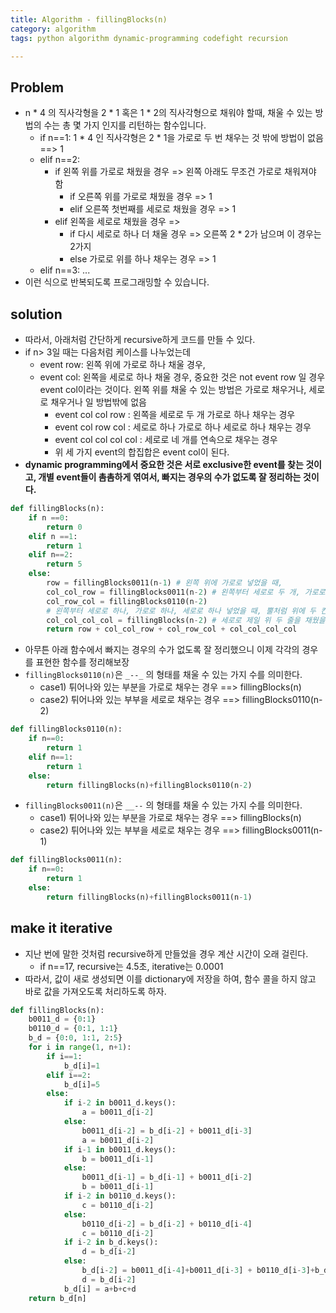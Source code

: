 ```yaml
---
title: Algorithm - fillingBlocks(n)
category: algorithm
tags: python algorithm dynamic-programming codefight recursion

---
```


## Problem

- n * 4 의 직사각형을 2 * 1 혹은 1 * 2의 직사각형으로 채워야 할때, 채울 수 있는 방법의 수는 총 몇 가지 인지를 리턴하는 함수입니다. 
	- if n==1: 1 * 4 인 직사각형은 2 * 1을 가로로 두 번 채우는 것 밖에 방법이 없음 ==> 1
	- elif n==2:
		- if 왼쪽 위를 가로로 채웠을 경우 => 왼쪽 아래도 무조건 가로로 채워져야 함
			- if 오른쪽 위를 가로로 채웠을 경우 => 1
			- elif 오른쪽 첫번째를 세로로 채웠을 경우 => 1
		- elif 왼쪽을 세로로 채웠을 경우 => 
			- if 다시 세로로 하나 더 채울 경우 => 오른쪽 2 * 2가 남으며 이 경우는 2가지 
			- else 가로로 위를 하나 채우는 경우 => 1
	- elif n==3: 
		...
- 이런 식으로 반복되도록 프로그래밍할 수 있습니다. 


## solution 

- 따라서, 아래처럼 간단하게 recursive하게 코드를 만들 수 있다.
- if n> 3일 때는 다음처럼 케이스를 나누었는데 
	- event row: 왼쪽 위에 가로로 하나 채울 경우, 
	- event col: 왼쪽을 세로로 하나 채울 경우, 중요한 것은 not event row 일 경우 event col이라는 것이다. 왼쪽 위를 채울 수 있는 방법은 가로로 채우거나, 세로로 채우거나 일 방법밖에 없음
		- event col col row : 왼쪽을 세로로 두 개 가로로 하나 채우는 경우 
		- event col row col : 세로로 하나 가로로 하나 세로로 하나 채우는 경우 
		- event col col col col : 세로로 네 개를 연속으로 채우는 경우
		- 위 세 가지 event의 합집합은 event col이 된다. 
- **dynamic programming에서 중요한 것은 서로 exclusive한 event를 찾는 것이고, 개별 event들이 촘촘하게 엮여서, 빠지는 경우의 수가 없도록 잘 정리하는 것이다.**

```python
def fillingBlocks(n):
    if n ==0:
        return 0
    elif n ==1:
        return 1
    elif n==2:
        return 5
    else:
        row = fillingBlocks0011(n-1) # 왼쪽 위에 가로로 넣었을 때, 
        col_col_row = fillingBlocks0011(n-2) # 왼쪽부터 세로로 두 개, 가로로 하나 넣었을 경우, 
        col_row_col = fillingBlocks0110(n-2)
        # 왼쪽부터 세로로 하나, 가로로 하나, 세로로 하나 넣었을 때, 뿔처럼 위에 두 칸만 비는 경우 
        col_col_col_col = fillingBlocks(n-2) # 세로로 제일 위 두 줄을 채웠을 때 
        return row + col_col_row + col_row_col + col_col_col_col
```


- 아무튼 아래 함수에서 빠지는 경우의 수가 없도록 잘 정리했으니 이제 각각의 경우를 표현한 함수를 정리해보장
- `fillingBlocks0110(n)`은 `_--_` 의 형태를 채울 수 있는 가지 수를 의미한다. 
	- case1) 튀어나와 있는 부분을 가로로 채우는 경우 ==> fillingBlocks(n)
	- case2) 튀어나와 있는 부부을 세로로 채우는 경우 ==> fillingBlocks0110(n-2)

```python
def fillingBlocks0110(n):
    if n==0:
        return 1
    elif n==1:
        return 1
    else:
        return fillingBlocks(n)+fillingBlocks0110(n-2)
```

- `fillingBlocks0011(n)`은 `__--` 의 형태를 채울 수 있는 가지 수를 의미한다. 
	- case1) 튀어나와 있는 부분을 가로로 채우는 경우 ==> fillingBlocks(n)
	- case2) 튀어나와 있는 부부을 세로로 채우는 경우 ==> fillingBlocks0011(n-1)

```python
def fillingBlocks0011(n):
    if n==0:
        return 1
    else:
        return fillingBlocks(n)+fillingBlocks0011(n-1)
```


## make it iterative 

- 지난 번에 말한 것처럼 recursive하게 만들었을 경우 계산 시간이 오래 걸린다. 
	- if n==17, recursive는 4.5초, iterative는 0.0001
- 따라서, 값이 새로 생성되면 이를 dictionary에 저장을 하여, 함수 콜을 하지 않고 바로 값을 가져오도록 처리하도록 하자. 


```python
def fillingBlocks(n):
    b0011_d = {0:1}
    b0110_d = {0:1, 1:1}
    b_d = {0:0, 1:1, 2:5}
    for i in range(1, n+1):
        if i==1:
            b_d[i]=1
        elif i==2:
            b_d[i]=5
        else:
            if i-2 in b0011_d.keys():
                a = b0011_d[i-2]
            else:
                b0011_d[i-2] = b_d[i-2] + b0011_d[i-3]
                a = b0011_d[i-2]
            if i-1 in b0011_d.keys():
                b = b0011_d[i-1]
            else:
                b0011_d[i-1] = b_d[i-1] + b0011_d[i-2]
                b = b0011_d[i-1]
            if i-2 in b0110_d.keys():
                c = b0110_d[i-2]
            else:
                b0110_d[i-2] = b_d[i-2] + b0110_d[i-4]
                c = b0110_d[i-2]
            if i-2 in b_d.keys():
                d = b_d[i-2]
            else:
                b_d[i-2] = b0011_d[i-4]+b0011_d[i-3] + b0110_d[i-3]+b_d[i-4]
                d = b_d[i-2]
            b_d[i] = a+b+c+d
    return b_d[n]
```

